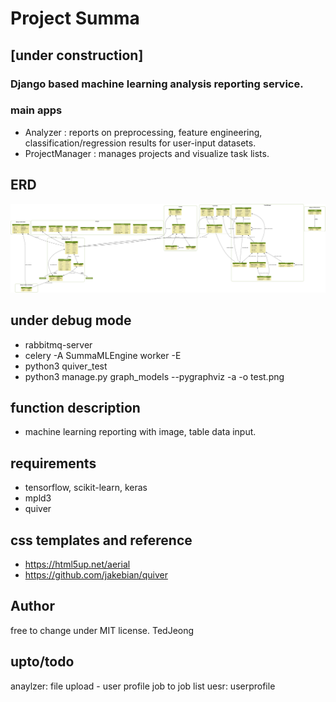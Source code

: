 # Project Summa
## [under construction]
### Django based machine learning analysis reporting service.
### main apps
* Analyzer : reports on preprocessing, feature engineering, classification/regression results for user-input datasets.
* ProjectManager : manages projects and visualize task lists.


## ERD
![alt tag](test.png)


## under debug mode
- rabbitmq-server
- celery -A SummaMLEngine worker -E
- python3 quiver_test
- python3 manage.py graph_models --pygraphviz -a -o test.png

## function description
- machine learning reporting with image, table data input.

## requirements
- tensorflow, scikit-learn, keras
- mpld3
- quiver

## css templates and reference
- https://html5up.net/aerial
- https://github.com/jakebian/quiver

## Author
free to change under MIT license.
TedJeong

## upto/todo
anaylzer:
file upload - user profile
job to job list
uesr:
userprofile
